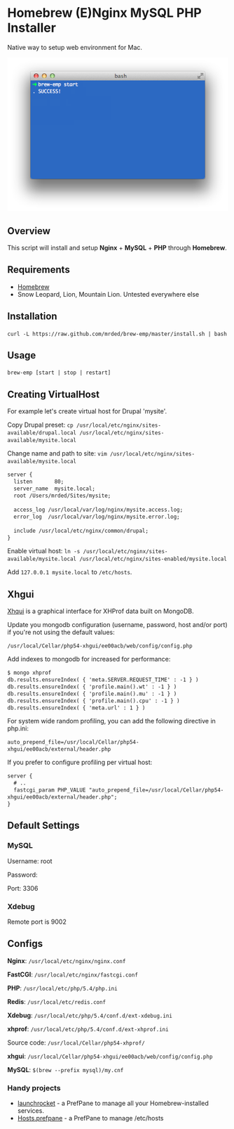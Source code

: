 # Homebrew (E)Nginx MySQL PHP Installer

Native way to setup web environment for Mac.

![brew-emp](brew-emp.png)

## Overview

This script will install and setup **Nginx** + **MySQL** + **PHP** through **Homebrew**.

## Requirements

* [Homebrew](http://mxcl.github.com/homebrew/)
* Snow Leopard, Lion, Mountain Lion. Untested everywhere else
 
## Installation
`curl -L https://raw.github.com/mrded/brew-emp/master/install.sh | bash`

## Usage
`brew-emp [start | stop | restart]`

## Creating VirtualHost
For example let's create virtual host for Drupal 'mysite'.

Copy Drupal preset:
`cp /usr/local/etc/nginx/sites-available/drupal.local /usr/local/etc/nginx/sites-available/mysite.local`
    
Change name and path to site: 
`vim /usr/local/etc/nginx/sites-available/mysite.local`
    
    
    server {
      listen       80;
      server_name  mysite.local;
      root /Users/mrded/Sites/mysite;

      access_log /usr/local/var/log/nginx/mysite.access.log;
      error_log  /usr/local/var/log/nginx/mysite.error.log;

      include /usr/local/etc/nginx/common/drupal;
    }

Enable virtual host:
`ln -s /usr/local/etc/nginx/sites-available/mysite.local /usr/local/etc/nginx/sites-enabled/mysite.local`

Add `127.0.0.1 mysite.local` to `/etc/hosts`.

## Xhgui

[Xhqui](https://github.com/perftools/xhgui) is a graphical interface for XHProf data built on MongoDB.

Update you mongodb configuration (username, password, host and/or port) if you're not using the default values:

    /usr/local/Cellar/php54-xhgui/ee00acb/web/config/config.php

Add indexes to mongodb for increased for performance:

    $ mongo xhprof
    db.results.ensureIndex( { 'meta.SERVER.REQUEST_TIME' : -1 } )
    db.results.ensureIndex( { 'profile.main().wt' : -1 } )
    db.results.ensureIndex( { 'profile.main().mu' : -1 } )
    db.results.ensureIndex( { 'profile.main().cpu' : -1 } )
    db.results.ensureIndex( { 'meta.url' : 1 } )

For system wide random profiling, you can add the following directive in php.ini:

    auto_prepend_file=/usr/local/Cellar/php54-xhgui/ee00acb/external/header.php

If you prefer to configure profiling per virtual host:

    server {
      # ..
      fastcgi_param PHP_VALUE "auto_prepend_file=/usr/local/Cellar/php54-xhgui/ee00acb/external/header.php";
    }

## Default Settings

### MySQL
Username: root

Password:

Port: 3306

### Xdebug
Remote port is 9002

## Configs

**Nginx**: `/usr/local/etc/nginx/nginx.conf`

**FastCGI**: `/usr/local/etc/nginx/fastcgi.conf`

**PHP**: `/usr/local/etc/php/5.4/php.ini`

**Redis**: `/usr/local/etc/redis.conf`

**Xdebug**: `/usr/local/etc/php/5.4/conf.d/ext-xdebug.ini`

**xhprof**: `/usr/local/etc/php/5.4/conf.d/ext-xhprof.ini`

Source code: `/usr/local/Cellar/php54-xhprof/`

**xhgui**: `/usr/local/Cellar/php54-xhgui/ee00acb/web/config/config.php`

**MySQL**: `$(brew --prefix mysql)/my.cnf`

### Handy projects
* [launchrocket](https://github.com/jimbojsb/launchrocket) - a PrefPane to manage all your Homebrew-installed services.
* [Hosts.prefpane](https://github.com/specialunderwear/Hosts.prefpane) - a PrefPane to manage /etc/hosts
